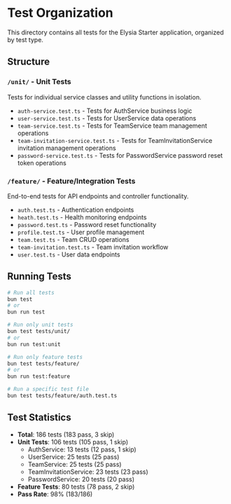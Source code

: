 # Test Organization

This directory contains all tests for the Elysia Starter application, organized by test type.

## Structure

### `/unit/` - Unit Tests
Tests for individual service classes and utility functions in isolation.

- `auth-service.test.ts` - Tests for AuthService business logic
- `user-service.test.ts` - Tests for UserService data operations  
- `team-service.test.ts` - Tests for TeamService team management operations
- `team-invitation-service.test.ts` - Tests for TeamInvitationService invitation management operations
- `password-service.test.ts` - Tests for PasswordService password reset token operations

### `/feature/` - Feature/Integration Tests  
End-to-end tests for API endpoints and controller functionality.

- `auth.test.ts` - Authentication endpoints
- `heath.test.ts` - Health monitoring endpoints
- `password.test.ts` - Password reset functionality
- `profile.test.ts` - User profile management
- `team.test.ts` - Team CRUD operations
- `team-invitation.test.ts` - Team invitation workflow
- `user.test.ts` - User data endpoints

## Running Tests

```bash
# Run all tests
bun test
# or
bun run test

# Run only unit tests
bun test tests/unit/
# or
bun run test:unit

# Run only feature tests  
bun test tests/feature/
# or
bun run test:feature

# Run a specific test file
bun test tests/feature/auth.test.ts
```

## Test Statistics

- **Total**: 186 tests (183 pass, 3 skip)
- **Unit Tests**: 106 tests (105 pass, 1 skip)
  - AuthService: 13 tests (12 pass, 1 skip)
  - UserService: 25 tests (25 pass)
  - TeamService: 25 tests (25 pass)
  - TeamInvitationService: 23 tests (23 pass)
  - PasswordService: 20 tests (20 pass)
- **Feature Tests**: 80 tests (78 pass, 2 skip)
- **Pass Rate**: 98% (183/186)
